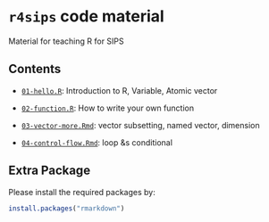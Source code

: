 # `r4sips` code material

Material for teaching R for SIPS

## Contents

- [`01-hello.R`](01-hello.R): Introduction to R, Variable, Atomic vector

- [`02-function.R`](02-function.R): How to write your own function

- [`03-vector-more.Rmd`](03-vector-more.Rmd): vector subsetting, named vector, dimension

- [`04-control-flow.Rmd`](04-control-flow.Rmd): loop &s conditional 

## Extra Package

Please install the required packages by:

```r
install.packages("rmarkdown")
```

